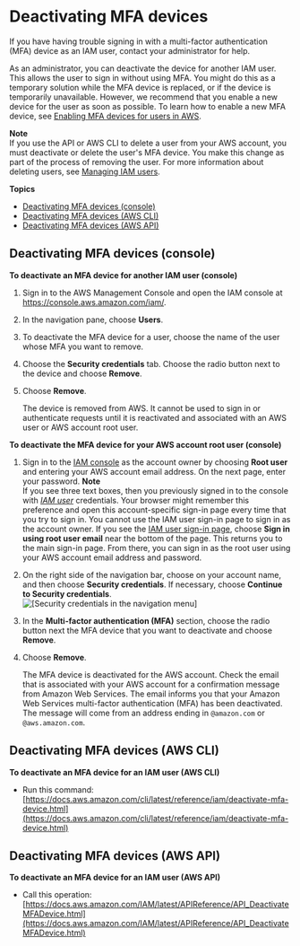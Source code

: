 # Deactivating MFA devices<a name="id_credentials_mfa_disable"></a>

If you have having trouble signing in with a multi\-factor authentication \(MFA\) device as an IAM user, contact your administrator for help\. 

As an administrator, you can deactivate the device for another IAM user\. This allows the user to sign in without using MFA\. You might do this as a temporary solution while the MFA device is replaced, or if the device is temporarily unavailable\. However, we recommend that you enable a new device for the user as soon as possible\. To learn how to enable a new MFA device, see [Enabling MFA devices for users in AWS](id_credentials_mfa_enable.md)\.

**Note**  
If you use the API or AWS CLI to delete a user from your AWS account, you must deactivate or delete the user's MFA device\. You make this change as part of the process of removing the user\. For more information about deleting users, see [Managing IAM users](id_users_manage.md)\.

**Topics**
+ [Deactivating MFA devices \(console\)](#deactive-mfa-console)
+ [Deactivating MFA devices \(AWS CLI\)](#deactivate-mfa-cli)
+ [Deactivating MFA devices \(AWS API\)](#deactivate-mfa-api)

## Deactivating MFA devices \(console\)<a name="deactive-mfa-console"></a><a name="deactivate-mfa-for-user"></a>

**To deactivate an MFA device for another IAM user \(console\)**

1. Sign in to the AWS Management Console and open the IAM console at [https://console\.aws\.amazon\.com/iam/](https://console.aws.amazon.com/iam/)\.

1. In the navigation pane, choose **Users**\.

1. To deactivate the MFA device for a user, choose the name of the user whose MFA you want to remove\.

1. Choose the **Security credentials** tab\. Choose the radio button next to the device and choose **Remove**\.

1. Choose **Remove**\.

   The device is removed from AWS\. It cannot be used to sign in or authenticate requests until it is reactivated and associated with an AWS user or AWS account root user\.<a name="deactivate-mfa-for-root"></a>

**To deactivate the MFA device for your AWS account root user \(console\)**

1. Sign in to the [IAM console](https://console.aws.amazon.com/iam/) as the account owner by choosing **Root user** and entering your AWS account email address\. On the next page, enter your password\.
**Note**  
If you see three text boxes, then you previously signed in to the console with *[IAM user](https://docs.aws.amazon.com/IAM/latest/UserGuide/id_users.html)* credentials\. Your browser might remember this preference and open this account\-specific sign\-in page every time that you try to sign in\. You cannot use the IAM user sign\-in page to sign in as the account owner\. If you see the [IAM user sign\-in page](https://docs.aws.amazon.com/IAM/latest/UserGuide/console.html#user-sign-in-page), choose **Sign in using root user email** near the bottom of the page\. This returns you to the main sign\-in page\. From there, you can sign in as the root user using your AWS account email address and password\.

1. On the right side of the navigation bar, choose on your account name, and then choose **Security credentials**\. If necessary, choose **Continue to Security credentials**\.  
![\[Security credentials in the navigation menu\]](http://docs.aws.amazon.com/IAM/latest/UserGuide/images/security-credentials-root.shared.console.png)

1. In the **Multi\-factor authentication \(MFA\)** section, choose the radio button next the MFA device that you want to deactivate and choose **Remove**\.

1. Choose **Remove**\.

   The MFA device is deactivated for the AWS account\. Check the email that is associated with your AWS account for a confirmation message from Amazon Web Services\. The email informs you that your Amazon Web Services multi\-factor authentication \(MFA\) has been deactivated\. The message will come from an address ending in `@amazon.com` or `@aws.amazon.com`\.

## Deactivating MFA devices \(AWS CLI\)<a name="deactivate-mfa-cli"></a>

**To deactivate an MFA device for an IAM user \(AWS CLI\)**
+ Run this command: [https://docs.aws.amazon.com/cli/latest/reference/iam/deactivate-mfa-device.html](https://docs.aws.amazon.com/cli/latest/reference/iam/deactivate-mfa-device.html)

## Deactivating MFA devices \(AWS API\)<a name="deactivate-mfa-api"></a>

**To deactivate an MFA device for an IAM user \(AWS API\)**
+ Call this operation: [https://docs.aws.amazon.com/IAM/latest/APIReference/API_DeactivateMFADevice.html](https://docs.aws.amazon.com/IAM/latest/APIReference/API_DeactivateMFADevice.html)